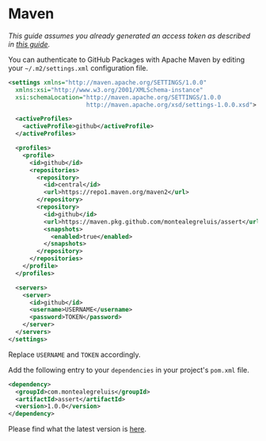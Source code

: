 # Maven

_This guide assumes you already generated an access token as described in [this guide](https://github.com/MontealegreLuis/assert/blob/main/docs/installation/authentication.md)._

You can authenticate to GitHub Packages with Apache Maven by editing your `~/.m2/settings.xml` configuration file.

```xml
<settings xmlns="http://maven.apache.org/SETTINGS/1.0.0"
  xmlns:xsi="http://www.w3.org/2001/XMLSchema-instance"
  xsi:schemaLocation="http://maven.apache.org/SETTINGS/1.0.0
                      http://maven.apache.org/xsd/settings-1.0.0.xsd">

  <activeProfiles>
    <activeProfile>github</activeProfile>
  </activeProfiles>

  <profiles>
    <profile>
      <id>github</id>
      <repositories>
        <repository>
          <id>central</id>
          <url>https://repo1.maven.org/maven2</url>
        </repository>
        <repository>
          <id>github</id>
          <url>https://maven.pkg.github.com/montealegreluis/assert</url>
          <snapshots>
            <enabled>true</enabled>
          </snapshots>
        </repository>
      </repositories>
    </profile>
  </profiles>

  <servers>
    <server>
      <id>github</id>
      <username>USERNAME</username>
      <password>TOKEN</password>
    </server>
  </servers>
</settings>
```

Replace `USERNAME` and `TOKEN` accordingly.

Add the following entry to your `dependencies` in your project's `pom.xml` file.

```xml
<dependency>
  <groupId>com.montealegreluis</groupId>
  <artifactId>assert</artifactId>
  <version>1.0.0</version>
</dependency>
```

Please find what the latest version is [here](https://github.com/MontealegreLuis/assert/packages/1180783).
